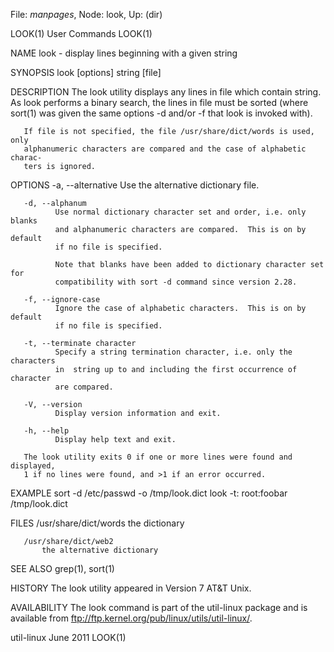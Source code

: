 File: *manpages*,  Node: look,  Up: (dir)

LOOK(1)                          User Commands                         LOOK(1)



NAME
       look - display lines beginning with a given string

SYNOPSIS
       look [options] string [file]

DESCRIPTION
       The  look  utility displays any lines in file which contain string.  As
       look performs a binary search, the lines in file must be sorted  (where
       sort(1)  was  given  the same options -d and/or -f that look is invoked
       with).

       If file is not specified, the file /usr/share/dict/words is used,  only
       alphanumeric characters are compared and the case of alphabetic charac-
       ters is ignored.

OPTIONS
       -a, --alternative
              Use the alternative dictionary file.

       -d, --alphanum
              Use normal dictionary character set and order, i.e. only  blanks
              and alphanumeric characters are compared.  This is on by default
              if no file is specified.

              Note that blanks have been added to dictionary character set for
              compatibility with sort -d command since version 2.28.

       -f, --ignore-case
              Ignore the case of alphabetic characters.  This is on by default
              if no file is specified.

       -t, --terminate character
              Specify a string termination character, i.e. only the characters
              in  string up to and including the first occurrence of character
              are compared.

       -V, --version
              Display version information and exit.

       -h, --help
              Display help text and exit.

       The look utility exits 0 if one or more lines were found and displayed,
       1 if no lines were found, and >1 if an error occurred.

EXAMPLE
              sort -d /etc/passwd -o /tmp/look.dict
              look -t: root:foobar /tmp/look.dict

FILES
       /usr/share/dict/words
           the dictionary

       /usr/share/dict/web2
           the alternative dictionary

SEE ALSO
       grep(1), sort(1)

HISTORY
       The look utility appeared in Version 7 AT&T Unix.

AVAILABILITY
       The  look  command  is  part of the util-linux package and is available
       from ftp://ftp.kernel.org/pub/linux/utils/util-linux/.



util-linux                         June 2011                           LOOK(1)
